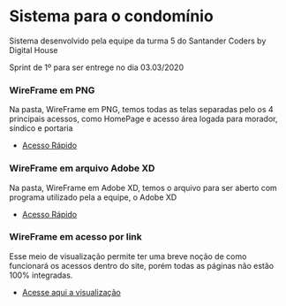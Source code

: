 # Sistema para o condomínio 

  Sistema desenvolvido pela equipe da turma 5 do Santander Coders by Digital House

  Sprint de 1º para ser entrege no dia 03.03/2020

 ### WireFrame em PNG

  Na pasta, WireFrame em PNG, temos todas as telas separadas pelo os 4 principais acessos, como HomePage e acesso área logada para morador, síndico e portaria  


 - [Acesso Rápido](https://github.com/GustavoBitten/sistema_de_condominio/tree/master/Wireframe%20em%20PNG)


 ### WireFrame em arquivo Adobe XD

 Na pasta, WireFrame em Adobe XD, temos o arquivo para ser aberto com programa utilizado pela a equipe, o Adobe XD

 - [Acesso Rápido](https://github.com/GustavoBitten/sistema_de_condominio/tree/master/Wireframe%20em%20Arquivo%20Adobe%20XD)


### WireFrame em acesso por link

  Esse meio de visualização permite ter uma breve noção de como funcionará os acessos dentro do site, porém todas as páginas não estão 100% integradas.

   - [Acesse aqui a visualização](https://xd.adobe.com/view/25face37-c73b-46fe-6937-deaf55ec3c2d-53cb/)
   



    

    

